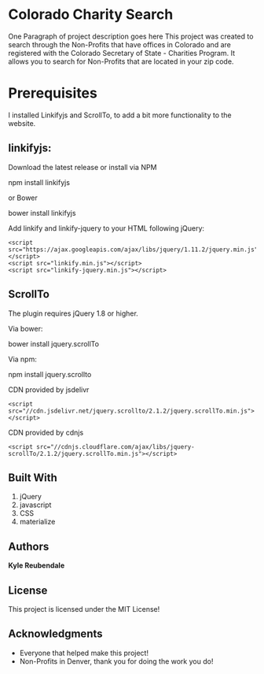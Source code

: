 # Colorado Charity Search

One Paragraph of project description goes here
This project was created to search through the Non-Profits that have offices in Colorado and are registered with the Colorado Secretary of State - Charities Program. It allows you to search for Non-Profits that are located in your zip code.


# Prerequisites

I installed Linkifyjs and ScrollTo, to add a bit more functionality to the website.

## **linkifyjs:**

Download the latest release or install via NPM

npm install linkifyjs

or Bower

bower install linkifyjs

Add linkify and linkify-jquery to your HTML following jQuery:

```
<script src="https://ajax.googleapis.com/ajax/libs/jquery/1.11.2/jquery.min.js"></script>
<script src="linkify.min.js"></script>
<script src="linkify-jquery.min.js"></script>
```

## **ScrollTo**

The plugin requires jQuery 1.8 or higher.

Via bower:

bower install jquery.scrollTo

Via npm:

npm install jquery.scrollto

CDN provided by jsdelivr
```
<script src="//cdn.jsdelivr.net/jquery.scrollto/2.1.2/jquery.scrollTo.min.js"></script>
```
CDN provided by cdnjs
```
<script src="//cdnjs.cloudflare.com/ajax/libs/jquery-scrollTo/2.1.2/jquery.scrollTo.min.js"></script>
```

## Built With

1. jQuery
2. javascript
3. CSS
4. materialize


## Authors

 **Kyle Reubendale**

## License

This project is licensed under the MIT License!

## Acknowledgments

* Everyone that helped make this project!
* Non-Profits in Denver, thank you for doing the work you do!
